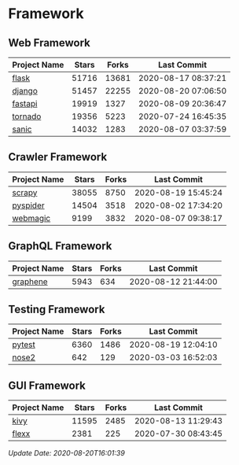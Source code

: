 # Framework

## Web Framework

| Project Name | Stars | Forks | Last Commit |
| ------------ | ----- | ----- | ----------- |
| [flask](https://github.com/pallets/flask) | 51716 | 13681 | 2020-08-17 08:37:21 |
| [django](https://github.com/django/django) | 51457 | 22255 | 2020-08-20 07:06:50 |
| [fastapi](https://github.com/tiangolo/fastapi) | 19919 | 1327 | 2020-08-09 20:36:47 |
| [tornado](https://github.com/tornadoweb/tornado) | 19356 | 5223 | 2020-07-24 16:45:35 |
| [sanic](https://github.com/huge-success/sanic) | 14032 | 1283 | 2020-08-07 03:37:59 |

## Crawler Framework

| Project Name | Stars | Forks | Last Commit |
| ------------ | ----- | ----- | ----------- |
| [scrapy](https://github.com/scrapy/scrapy) | 38055 | 8750 | 2020-08-19 15:45:24 |
| [pyspider](https://github.com/binux/pyspider) | 14504 | 3518 | 2020-08-02 17:34:20 |
| [webmagic](https://github.com/code4craft/webmagic) | 9199 | 3832 | 2020-08-07 09:38:17 |

## GraphQL Framework

| Project Name | Stars | Forks | Last Commit |
| ------------ | ----- | ----- | ----------- |
| [graphene](https://github.com/graphql-python/graphene) | 5943 | 634 | 2020-08-12 21:44:00 |

## Testing Framework

| Project Name | Stars | Forks | Last Commit |
| ------------ | ----- | ----- | ----------- |
| [pytest](https://github.com/pytest-dev/pytest) | 6360 | 1486 | 2020-08-19 12:04:10 |
| [nose2](https://github.com/nose-devs/nose2) | 642 | 129 | 2020-03-03 16:52:03 |

## GUI Framework

| Project Name | Stars | Forks | Last Commit |
| ------------ | ----- | ----- | ----------- |
| [kivy](https://github.com/kivy/kivy) | 11595 | 2485 | 2020-08-13 11:29:43 |
| [flexx](https://github.com/flexxui/flexx) | 2381 | 225 | 2020-07-30 08:43:45 |

*Update Date: 2020-08-20T16:01:39*